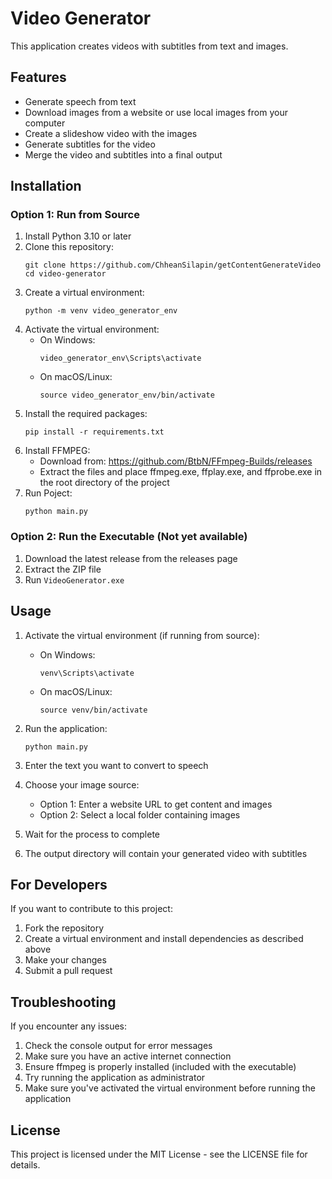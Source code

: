 # Video Generator

This application creates videos with subtitles from text and images.

## Features

- Generate speech from text
- Download images from a website or use local images from your computer
- Create a slideshow video with the images
- Generate subtitles for the video
- Merge the video and subtitles into a final output

## Installation

### Option 1: Run from Source

1. Install Python 3.10 or later
2. Clone this repository:
   ```
   git clone https://github.com/ChheanSilapin/getContentGenerateVideo
   cd video-generator
   ```
3. Create a virtual environment:
   ```
   python -m venv video_generator_env
   ```
4. Activate the virtual environment:
   - On Windows:
     ```
     video_generator_env\Scripts\activate
     ```
   - On macOS/Linux:
     ```
     source video_generator_env/bin/activate
     ```
5. Install the required packages:
   ```
   pip install -r requirements.txt
   ```
6. Install FFMPEG:
   - Download from: https://github.com/BtbN/FFmpeg-Builds/releases
   - Extract the files and place ffmpeg.exe, ffplay.exe, and ffprobe.exe in the root directory of the project
7. Run Poject:
   ```
   python main.py
   ```
### Option 2: Run the Executable (Not yet available)

1. Download the latest release from the releases page
2. Extract the ZIP file
3. Run `VideoGenerator.exe`

## Usage

1. Activate the virtual environment (if running from source):
   - On Windows:
     ```
     venv\Scripts\activate
     ```
   - On macOS/Linux:
     ```
     source venv/bin/activate
     ```

2. Run the application:
   ```
   python main.py
   ```

3. Enter the text you want to convert to speech

4. Choose your image source:
   - Option 1: Enter a website URL to get content and images
   - Option 2: Select a local folder containing images

5. Wait for the process to complete

6. The output directory will contain your generated video with subtitles

## For Developers

If you want to contribute to this project:

1. Fork the repository
2. Create a virtual environment and install dependencies as described above
3. Make your changes
4. Submit a pull request

## Troubleshooting

If you encounter any issues:

1. Check the console output for error messages
2. Make sure you have an active internet connection
3. Ensure ffmpeg is properly installed (included with the executable)
4. Try running the application as administrator
5. Make sure you've activated the virtual environment before running the application

## License

This project is licensed under the MIT License - see the LICENSE file for details.

